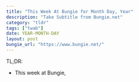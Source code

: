 ```yaml
---
title: "This Week At Bungie for Month Day, Year"
description: "Take Subtitle from Bungie.net"
category: "tldr"
tags: ["twab"]
date: YEAR-MONTH-DAY
layout: post
bungie_url: "https://www.bungie.net/"
---
```

TL;DR:
- This week at Bungie,
